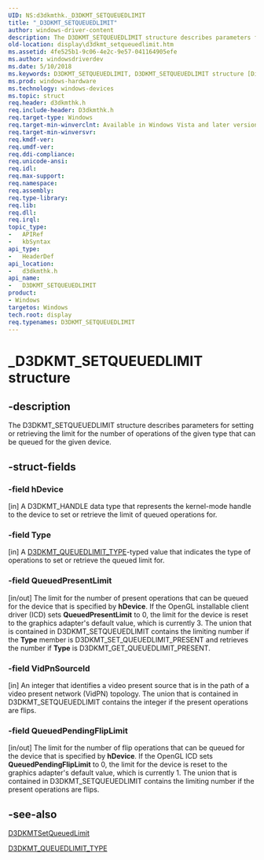```yaml
---
UID: NS:d3dkmthk._D3DKMT_SETQUEUEDLIMIT
title: "_D3DKMT_SETQUEUEDLIMIT"
author: windows-driver-content
description: The D3DKMT_SETQUEUEDLIMIT structure describes parameters for setting or retrieving the limit for the number of operations of the given type that can be queued for the given device.
old-location: display\d3dkmt_setqueuedlimit.htm
ms.assetid: 4fe525b1-9c06-4e2c-9e57-041164905efe
ms.author: windowsdriverdev
ms.date: 5/10/2018
ms.keywords: D3DKMT_SETQUEUEDLIMIT, D3DKMT_SETQUEUEDLIMIT structure [Display Devices], OpenGL_Structs_3c7f7e33-f71a-4547-89ee-7dba69917a4f.xml, _D3DKMT_SETQUEUEDLIMIT, d3dkmthk/D3DKMT_SETQUEUEDLIMIT, display.d3dkmt_setqueuedlimit
ms.prod: windows-hardware
ms.technology: windows-devices
ms.topic: struct
req.header: d3dkmthk.h
req.include-header: D3dkmthk.h
req.target-type: Windows
req.target-min-winverclnt: Available in Windows Vista and later versions of the Windows operating systems.
req.target-min-winversvr: 
req.kmdf-ver: 
req.umdf-ver: 
req.ddi-compliance: 
req.unicode-ansi: 
req.idl: 
req.max-support: 
req.namespace: 
req.assembly: 
req.type-library: 
req.lib: 
req.dll: 
req.irql: 
topic_type:
-	APIRef
-	kbSyntax
api_type:
-	HeaderDef
api_location:
-	d3dkmthk.h
api_name:
-	D3DKMT_SETQUEUEDLIMIT
product:
- Windows
targetos: Windows
tech.root: display
req.typenames: D3DKMT_SETQUEUEDLIMIT
---
```


# _D3DKMT_SETQUEUEDLIMIT structure


## -description


The D3DKMT_SETQUEUEDLIMIT structure describes parameters for setting or retrieving the limit for the number of operations of the given type that can be queued for the given device. 


## -struct-fields




### -field hDevice

[in] A D3DKMT_HANDLE data type that represents the kernel-mode handle to the device to set or retrieve the limit of queued operations for.


### -field Type

[in] A <a href="https://msdn.microsoft.com/library/windows/hardware/ff548225">D3DKMT_QUEUEDLIMIT_TYPE</a>-typed value that indicates the type of operations to set or retrieve the queued limit for. 


### -field QueuedPresentLimit

[in/out] The limit for the number of present operations that can be queued for the device that is specified by <b>hDevice</b>. If the OpenGL installable client driver (ICD) sets <b>QueuedPresentLimit</b> to 0, the limit for the device is reset to the graphics adapter's default value, which is currently 3. The union that is contained in D3DKMT_SETQUEUEDLIMIT contains the limiting number if the <b>Type</b> member is D3DKMT_SET_QUEUEDLIMIT_PRESENT and retrieves the number if <b>Type</b> is D3DKMT_GET_QUEUEDLIMIT_PRESENT. 


### -field VidPnSourceId

[in] An integer that identifies a video present source that is in the path of a video present network (VidPN) topology. The union that is contained in D3DKMT_SETQUEUEDLIMIT contains the integer if the present operations are flips. 


### -field QueuedPendingFlipLimit

[in/out] The limit for the number of flip operations that can be queued for the device that is specified by <b>hDevice</b>. If the OpenGL ICD sets <b>QueuedPendingFlipLimit</b> to 0, the limit for the device is reset to the graphics adapter's default value, which is currently 1. The union that is contained in D3DKMT_SETQUEUEDLIMIT contains the limiting number if the present operations are flips. 


## -see-also




<a href="https://msdn.microsoft.com/library/windows/hardware/ff547195">D3DKMTSetQueuedLimit</a>



<a href="https://msdn.microsoft.com/library/windows/hardware/ff548225">D3DKMT_QUEUEDLIMIT_TYPE</a>
 

 

